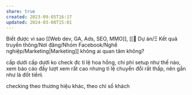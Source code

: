 ```yaml
---
share: true
created: 2023-09-05T16:17
updated: 2024-03-08T15:01
---
```

Biết được vì sao [[Web dev, GA, Ads, SEO, MMO]], [[📐 Dự án/Ξ Kết quả truyền thông/Nơi đăng/Nhóm Facebook/Nghề nghiệp/Marketing|Marketing]] không ai quan tâm không?

cấp dưới cấp dưới ko check đc 
tỉ lệ hoa hồng, chi phí setup như thế nào, xem báo cáo đấy
lượt xem rất cao nhưng tỉ lệ chuyển đổi rất thấp, nên gần như là đốt tiền\

checking theo thương hiệu khác, theo chỉ số khách